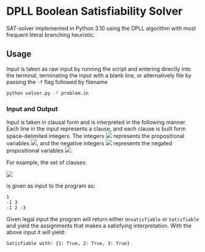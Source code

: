 # DPLL Boolean Satisfiability Solver

SAT-solver implemented in Python 3.10 using the DPLL algorithm with most frequent literal branching heuristic.

## Usage
Input is taken as raw input by running the script and entering directly into the terminal, terminating the input with a blank line, or alternatively file by passing the `-f` flag followed by filename
```sh
python solver.py -f problem.in
```

### Input and Output
Input is taken in clausal form and is interpreted in the following manner. Each line in the input represents a clause, and each clause is built form space-delimited integers. The integers ![](http://www.sciweavers.org/upload/Tex2Img_1638888865/eqn.png) represents the propositional variables ![](http://www.sciweavers.org/upload/Tex2Img_1638888883/eqn.png), and the negative integers ![](http://www.sciweavers.org/upload/Tex2Img_1638888900/eqn.png) represents the negated propositional variables ![](http://www.sciweavers.org/upload/Tex2Img_1638888919/eqn.png).

For example, the set of clauses:

![](http://www.sciweavers.org/upload/Tex2Img_1638888649/eqn.png)

is given as input to the program as:
```
1
-1 3
-1 2 -3
```


Given legal input the program will return either `Unsatisfiable` or `Satisfiable` and yield the assignments that makes a satisfying interpretation. With the above input it will yield:
```
Satisfiable with: {1: True, 2: True, 3: True}
```
